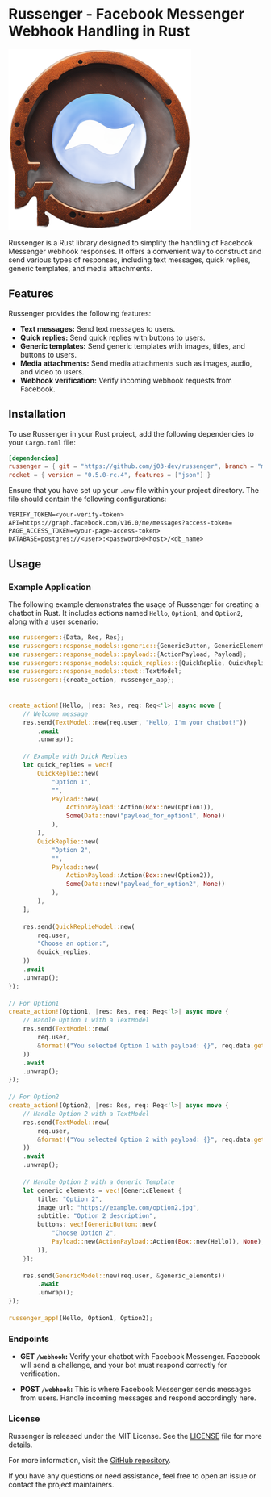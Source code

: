 # Russenger - Facebook Messenger Webhook Handling in Rust

![Russenger Logo](./image.png)

Russenger is a Rust library designed to simplify the handling of Facebook Messenger webhook responses. It offers a convenient way to construct and send various types of responses, including text messages, quick replies, generic templates, and media attachments.

## Features

Russenger provides the following features:

- **Text messages:** Send text messages to users.
- **Quick replies:** Send quick replies with buttons to users.
- **Generic templates:** Send generic templates with images, titles, and buttons to users.
- **Media attachments:** Send media attachments such as images, audio, and video to users.
- **Webhook verification:** Verify incoming webhook requests from Facebook.

## Installation

To use Russenger in your Rust project, add the following dependencies to your `Cargo.toml` file:

```toml
[dependencies]
russenger = { git = "https://github.com/j03-dev/russenger", branch = "main" }
rocket = { version = "0.5.0-rc.4", features = ["json"] }
```

Ensure that you have set up your `.env` file within your project directory. The file should contain the following configurations:

```env
VERIFY_TOKEN=<your-verify-token>
API=https://graph.facebook.com/v16.0/me/messages?access-token=
PAGE_ACCESS_TOKEN=<your-page-access-token>
DATABASE=postgres://<user>:<password>@<host>/<db_name>
```

## Usage

### Example Application

The following example demonstrates the usage of Russenger for creating a chatbot in Rust. It includes actions named `Hello`, `Option1`, and `Option2`, along with a user scenario:

```rust
use russenger::{Data, Req, Res};
use russenger::response_models::generic::{GenericButton, GenericElement, GenericModel};
use russenger::response_models::payload::{ActionPayload, Payload};
use russenger::response_models::quick_replies::{QuickReplie, QuickReplieModel};
use russenger::response_models::text::TextModel;
use russenger::{create_action, russenger_app};


create_action!(Hello, |res: Res, req: Req<'l>| async move {
    // Welcome message
    res.send(TextModel::new(req.user, "Hello, I'm your chatbot!"))
        .await
        .unwrap();

    // Example with Quick Replies
    let quick_replies = vec![
        QuickReplie::new(
            "Option 1",
            "",
            Payload::new(
                ActionPayload::Action(Box::new(Option1)),
                Some(Data::new("payload_for_option1", None))
            ),
        ),
        QuickReplie::new(
            "Option 2",
            "",
            Payload::new(
                ActionPayload::Action(Box::new(Option2)),
                Some(Data::new("payload_for_option2", None))
            ),
        ),
    ];

    res.send(QuickReplieModel::new(
        req.user,
        "Choose an option:",
        &quick_replies,
    ))
    .await
    .unwrap();
});

// For Option1
create_action!(Option1, |res: Res, req: Req<'l>| async move {
    // Handle Option 1 with a TextModel
    res.send(TextModel::new(
        req.user,
        &format!("You selected Option 1 with payload: {}", req.data.get_value::<String>()),
    ))
    .await
    .unwrap();
});

// For Option2
create_action!(Option2, |res: Res, req: Req<'l>| async move {
    // Handle Option 2 with a TextModel
    res.send(TextModel::new(
        req.user,
        &format!("You selected Option 2 with payload: {}", req.data.get_value::<String>()),
    ))
    .await
    .unwrap();

    // Handle Option 2 with a Generic Template
    let generic_elements = vec![GenericElement {
        title: "Option 2",
        image_url: "https://example.com/option2.jpg",
        subtitle: "Option 2 description",
        buttons: vec![GenericButton::new(
            "Choose Option 2",
            Payload::new(ActionPayload::Action(Box::new(Hello)), None),
        )],
    }];

    res.send(GenericModel::new(req.user, &generic_elements))
        .await
        .unwrap();
});

russenger_app!(Hello, Option1, Option2);
```

### Endpoints

- **GET `/webhook`:** Verify your chatbot with Facebook Messenger. Facebook will send a challenge, and your bot must respond correctly for verification.

- **POST `/webhook`:** This is where Facebook Messenger sends messages from users. Handle incoming messages and respond accordingly here.

### License

Russenger is released under the MIT License. See the [LICENSE](LICENSE) file for more details.

For more information, visit the [GitHub repository](https://github.com/j03-dev/russenger).

If you have any questions or need assistance, feel free to open an issue or contact the project maintainers.

